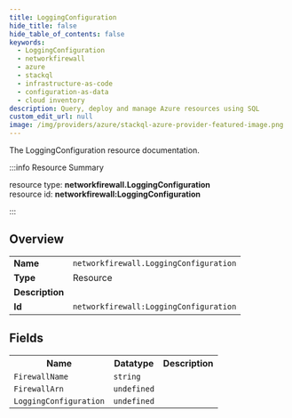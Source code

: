 ```yaml
---
title: LoggingConfiguration
hide_title: false
hide_table_of_contents: false
keywords:
  - LoggingConfiguration
  - networkfirewall
  - azure
  - stackql
  - infrastructure-as-code
  - configuration-as-data
  - cloud inventory
description: Query, deploy and manage Azure resources using SQL
custom_edit_url: null
image: /img/providers/azure/stackql-azure-provider-featured-image.png
---
```

The LoggingConfiguration resource documentation.

:::info Resource Summary

<div class="row">
<div class="providerDocColumn">
<span>resource type:&nbsp;<b>networkfirewall.LoggingConfiguration</b></span><br />
<span>resource id:&nbsp;<b>networkfirewall:LoggingConfiguration</b></span><br />
</div>
</div>

:::

## Overview
<table><tbody>
<tr><td><b>Name</b></td><td><code>networkfirewall.LoggingConfiguration</code></td></tr>
<tr><td><b>Type</b></td><td>Resource</td></tr>
<tr><td><b>Description</b></td><td></td></tr>
<tr><td><b>Id</b></td><td><code>networkfirewall:LoggingConfiguration</code></td></tr>
</tbody></table>

## Fields
<table><tbody>
<tr><th>Name</th><th>Datatype</th><th>Description</th></tr>
<tr><td><code>FirewallName</code></td><td><code>string</code></td><td></td></tr><tr><td><code>FirewallArn</code></td><td><code>undefined</code></td><td></td></tr><tr><td><code>LoggingConfiguration</code></td><td><code>undefined</code></td><td></td></tr>
</tbody></table>